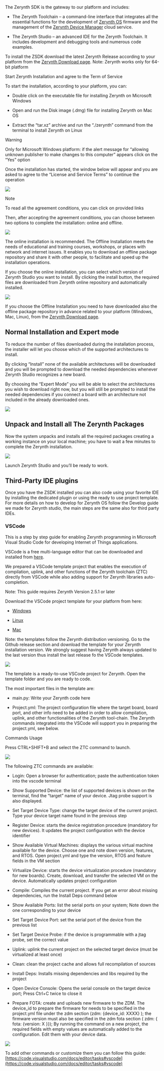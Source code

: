The Zerynth SDK is the gateway to our platform and includes:

-   The Zerynth Toolchain – a command-line interface that integrates all the essential functions for the development of [Zerynth OS](https://www.zerynth.com/zos/) firmware and the management of the [Zerynth Device Manager](https://www.zerynth.com/zdm) cloud service.
    
-   The Zerynth Studio – an advanced IDE for the Zerynth Toolchain. It includes development and debugging tools and numerous code examples.
    

  

To install the ZSDK download the latest Zerynth Release according to your platform from the [Zerynth Download page](https://www.zerynth.com/zsdk/). Note: Zerynth works only for 64-bit platform

  

Start Zerynth Installation and agree to the Term of Service

To start the installation, according to your platform, you can:

-   Double click on the executable file for installing Zerynth on Microsoft Windows
    
-   Open and run the Disk image (.dmg) file for installing Zerynth on Mac OS
    
-   Extract the “tar.xz” archive and run the “./zerynth” command from the terminal to install Zerynth on Linux
    

  

Warning

Only for Microsoft Windows platform: if the alert message for “allowing unknown publisher to make changes to this computer” appears click on the “Yes” option

Once the installation has started, the window below will appear and you are asked to agree to the “License and Service Terms” to continue the operation

![](https://lh4.googleusercontent.com/wTiuqdGRE6IhYD-wrtDPe0ZVzTttuT_rXlTWoSwI0XndRVVLqiThAebARiIWLXcpm39FbEVZarZ5PV_WmGnlcdcZUlyh5-s5k4UWCPTtZAUfVeZROdJUDRXvg0Kzfxn6VUe2q65q)

Note

To read all the agreement conditions, you can click on provided links

Then, after accepting the agreement conditions, you can choose between two options to complete the installation: online and offline.

![](https://lh4.googleusercontent.com/mRPgpIbFQXr3qGZZi4QwOGairGatsu_SVBlZjGbW1DJC7Tze_XaYRE-D2yeO0J6PTOtD6TUePhnzCsE6pVRd_ckfAiNgdFLlGffl6SZlt-dH-yvqb3NcmgoMS4CaGwZkNyZuv8se)

The online installation is recommended. The Offline Installation meets the needs of educational and training courses, workshops, or places with network and internet issues. It enables you to download an offline package repository and share it with other people, to facilitate and speed up the installation operations.

If you choose the online installation, you can select which version of Zerynth Studio you want to install. By clicking the install button, the required files are downloaded from Zerynth online repository and automatically installed.

  

![](https://lh4.googleusercontent.com/6E_XTUe8a7PsmPXZgx2l57XlzpFRrZmRBaOHxt80qCOm8Q4hPvj_aKtp3itKR1ymKYxlCZ8nOKKtgqnMkb7ctJhBjTcDwvYnbZ8p3nC9U9AfEg2tgVkU7VjMOmveT-H8FKY29B3c)

If you choose the Offline Installation you need to have downloaded also the offline package repository in advance related to your platform (Windows, Mac, Linux), from the [Zerynth Download page](https://www.zerynth.com/zsdk/).

  

## Normal Installation and Expert mode

To reduce the number of files downloaded during the installation process, the installer will let you choose which of the supported architectures to install.

By clicking “Install” none of the available architectures will be downloaded and you will be prompted to download the needed dependencies whenever Zerynth Studio recognizes a new board.

By choosing the “Expert Mode” you will be able to select the architectures you wish to download right now, but you will still be prompted to install the needed dependencies if you connect a board with an architecture not included in the already downloaded ones.

![](https://lh5.googleusercontent.com/Y7TIT8Iuiiw_TQZArYVLh-y0SloYjrpNf1EC_3dMcDti8I2__XmpKZFPkdcUBH2WLYgDRg0Mb2jDXDnHv9P0KcOJ7-Huxf2N3Zw0Rg4TzV2PUFLJwDXUTuQG6MkEA-41Hm3x-XAX)

## Unpack and Install all The Zerynth Packages

Now the system unpacks and installs all the required packages creating a working instance on your local machine; you have to wait a few minutes to complete the Zerynth installation.

![](https://lh6.googleusercontent.com/ClzyPRkUQPXSiRSnSQDLPphdndwvWSE-23AV_w-tKLrAgShL77uH36aGaX6heJQXmgS-gMwXajdAh9NVpFeCe-LAvk5EPeoQ7dWsFrQkoRdDY7oowlxXu8P3wI95Q7Q4OyvWWhNR)

Launch Zerynth Studio and you’ll be ready to work.

  

## Third-Party IDE plugins

Once you have the ZSDK installed you can also code using your favorite IDE by installing the dedicated plugin or using the ready to use project template. For more details on how to develop for Zerynth OS follow the Develop guide we made for Zerynth studio, the main steps are the same also for third party IDEs.

### VSCode

This is a step by step guide for enabling Zerynth programming in Microsoft Visual Studio Code for developing Internet of Things applications.

  

VSCode is a free multi-language editor that can be downloaded and installed from [here](https://code.visualstudio.com/download).

  

We prepared a VSCode template project that enables the execution of compilation, uplink, and other functions of the Zerynth toolchain (ZTC) directly from VSCode while also adding support for Zerynth libraries auto-completion.

  

Note: This guide requires Zerynth Version 2.5.1 or later

  

Download the VSCode project template for your platform from here:

  

-   [Windows](https://github.com/zerynth/vscode-template-windows)
    
-   [Linux](https://github.com/zerynth/vscode-template-linux)
    
-   [Mac](https://github.com/zerynth/vscode-template-mac)
    

  

Note: the templates follow the Zerynth distribution versioning. Go to the Github release section and download the template for your Zerynth installation version. We strongly suggest having Zerynth always updated to the last version thus install the last release fo the VSCode templates.

  

![](https://lh4.googleusercontent.com/0IzMuTWwEu-YXEwKAqjH_-n-WBRT2CpnAoNrvZye6Z1KKrK91oaalBTX16f6jezwNBJmvVQ46X4n0hJqjdr-rfD1DIyDuuD_ZTPGosDP5iwaLraGDbRNVEbZn_OvP_wYfVoGd05d)

  

The template is a ready-to-use VSCode project for Zerynth. Open the template folder and you are ready to code.

The most important files in the template are:

-   main.py: Write your Zerynth code here
    
-   Project.yml: The project configuration file where the target board, board port, and other info need to be added in order to allow compilation, uplink, and other functionalities of the Zerynth tool-chain. The Zerynth commands integrated into the VSCode will support you in preparing the project.yml, see below.
    

  
  

Commands Usage

Press CTRL+SHIFT+B and select the ZTC command to launch.

  

![](https://lh4.googleusercontent.com/VVs1lTMxXUQgEat7oQPEqtlIUaUx9VOlp4Z7yMdrF7eRpElt_3JvOsDVzQkpzsYbnal_yMkVkPGO_xSGwemPt0RFuQ4QUKQDmJT0f4K4HamwE4GDmYIQd7qIouNdxFg8LQUSD6Ec)

  

The following ZTC commands are available:

  

-   Login: Open a browser for authentication; paste the authentication token into the vscode terminal
    
-   Show Supported Device: the list of supported devices is shown on the terminal, find the “target” name of your device. Jtag probe support is also displayed.
    
-   Set Target Device Type: change the target device of the current project. Type your device target name found in the previous step
    
-   Register Device: starts the device registration procedure (mandatory for new devices). It updates the project configuration with the device identifier
    
-   Show Available Virtual Machines: displays the various virtual machine available for the device. Choose one and note down version, features, and RTOS. Open project.yml and type the version, RTOS and feature fields in the VM section
    
-   Virtualize Device: starts the device virtualization procedure (mandatory for new boards). Create, download, and transfer the selected VM on the device. Automatically updates project configuration
    
-   Compile: Compiles the current project. If you get an error about missing dependencies, run the Install Deps command below
    
-   Show Available Ports: list the serial ports on your system; Note down the one corresponding to your device
    
-   Set Target Device Port: set the serial port of the device from the previous list
    
-   Set Target Device Probe: if the device is programmable with a jtag probe, set the correct value
    
-   Uplink: uplink the current project on the selected target device (must be virtualized at least once)
    
-   Clean: clean the project cache and allows full recompilation of sources
    
-   Install Deps: Installs missing dependencies and libs required by the project
    
-   Open Device Console: Opens the serial console on the target device port; Press Ctrl+C twice to close it
    
-   Prepare FOTA: create and uploads new firmware to the ZDM. The device_id to prepare the firmware for needs to be specified in the project.yml file under the zdm section (zdm: {device_id: XXXX} ); the firmware version must also be specified in the zdm fota section ( zdm: { fota: {version: X }}); By running the command on a new project, the required fields with empty values are automatically added to the configuration. Edit them with your device data.
    

  

![](https://lh6.googleusercontent.com/Nzt31lTEqSOfEhPuHrFoVsCY6FLTgxLwIWGMaNQcdTuJUMM-Bt2sy5hQJKRCeNN2iKqnRl8VknkT2kpWvtwwNIwdxWaY2XpXtNry4r8jA78yRIqOD190g_ZSiuIhA3FbePMy8RRa)

  

To add other commands or customize them you can follow this guide: [https://code.visualstudio.com/docs/editor/tasks#vscode](https://code.visualstudio.com/docs/editor/tasks#vscode)
<!--stackedit_data:
eyJoaXN0b3J5IjpbLTI2MjYwNjEyNl19
-->